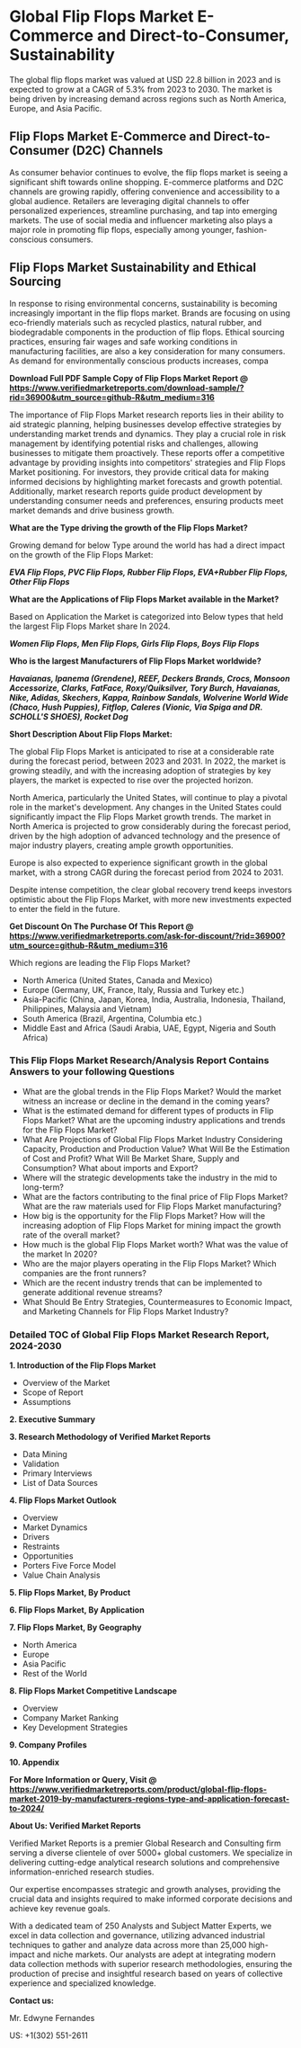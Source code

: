 <h1>Global Flip Flops Market E-Commerce and Direct-to-Consumer, Sustainability</h1><p class=""><p>The global flip flops market was valued at USD 22.8 billion in 2023 and is expected to grow at a CAGR of 5.3% from 2023 to 2030. The market is being driven by increasing demand across regions such as North America, Europe, and Asia Pacific.</p><h2>Flip Flops Market E-Commerce and Direct-to-Consumer (D2C) Channels</h2><p>As consumer behavior continues to evolve, the flip flops market is seeing a significant shift towards online shopping. E-commerce platforms and D2C channels are growing rapidly, offering convenience and accessibility to a global audience. Retailers are leveraging digital channels to offer personalized experiences, streamline purchasing, and tap into emerging markets. The use of social media and influencer marketing also plays a major role in promoting flip flops, especially among younger, fashion-conscious consumers.</p><h2>Flip Flops Market Sustainability and Ethical Sourcing</h2><p>In response to rising environmental concerns, sustainability is becoming increasingly important in the flip flops market. Brands are focusing on using eco-friendly materials such as recycled plastics, natural rubber, and biodegradable components in the production of flip flops. Ethical sourcing practices, ensuring fair wages and safe working conditions in manufacturing facilities, are also a key consideration for many consumers. As demand for environmentally conscious products increases, compa</p><p class=""><strong>Download Full PDF Sample Copy of Flip Flops Market Report @ <a href="https://www.verifiedmarketreports.com/download-sample/?rid=36900&utm_source=github-R&utm_medium=316" target="_blank">https://www.verifiedmarketreports.com/download-sample/?rid=36900&utm_source=github-R&utm_medium=316</a></strong></p><p>The importance of&nbsp;Flip Flops Market research reports lies in their ability to aid strategic planning, helping businesses develop effective strategies by understanding market trends and dynamics. They play a crucial role in risk management by identifying potential risks and challenges, allowing businesses to mitigate them proactively. These reports offer a competitive advantage by providing insights into competitors' strategies and Flip Flops Market positioning. For investors, they provide critical data for making informed decisions by highlighting market forecasts and growth potential. Additionally, market research reports guide product development by understanding consumer needs and preferences, ensuring products meet market demands and drive business growth.</p><p><strong>What are the&nbsp;Type driving the growth of the Flip Flops Market?</strong></p><p id="" class="">Growing demand for below Type around the world has had a direct impact on the growth of the Flip Flops Market:</p><p class=""><em><strong>EVA Flip Flops, PVC Flip Flops, Rubber Flip Flops, EVA+Rubber Flip Flops, Other Flip Flops</strong></em></p><p class=""><strong>What are the&nbsp;Applications&nbsp;of Flip Flops Market available in the Market?</strong></p><p id="" class="">Based on Application the Market is categorized into Below types that held the largest Flip Flops Market share In 2024.</p><p class=""><em><strong>Women Flip Flops, Men Flip Flops, Girls Flip Flops, Boys Flip Flops</strong></em></p><p class=""><strong>Who is the largest Manufacturers of Flip Flops Market worldwide?</strong></p><p><em><strong>Havaianas, Ipanema (Grendene), REEF, Deckers Brands, Crocs, Monsoon Accessorize, Clarks, FatFace, Roxy/Quiksilver, Tory Burch, Havaianas, Nike, Adidas, Skechers, Kappa, Rainbow Sandals, Wolverine World Wide (Chaco, Hush Puppies), Fitflop, Caleres (Vionic, Via Spiga and DR. SCHOLL'S SHOES), Rocket Dog</strong></em></p><p id="" class=""><strong>Short Description About Flip Flops Market:</strong></p><p>The global Flip Flops Market is anticipated to rise at a considerable rate during the forecast period, between 2023 and 2031. In 2022, the market is growing steadily, and with the increasing adoption of strategies by key players, the market is expected to rise over the projected horizon.</p><p>North America, particularly the United States, will continue to play a pivotal role in the market's development. Any changes in the United States could significantly impact the Flip Flops Market growth trends. The market in North America is projected to grow considerably during the forecast period, driven by the high adoption of advanced technology and the presence of major industry players, creating ample growth opportunities.</p><p>Europe is also expected to experience significant growth in the global market, with a strong CAGR during the forecast period from 2024 to 2031.</p><p>Despite intense competition, the clear global recovery trend keeps investors optimistic about the Flip Flops Market, with more new investments expected to enter the field in the future.</p><p id="" class=""><strong>Get Discount On The Purchase Of This Report @ <a href="https://www.verifiedmarketreports.com/ask-for-discount/?rid=36900?utm_source=github-R&utm_medium=316" target="_blank">https://www.verifiedmarketreports.com/ask-for-discount/?rid=36900?utm_source=github-R&utm_medium=316</a></strong></p><p class="">Which regions are leading the Flip Flops Market?</p><ul><li>North America (United States, Canada and Mexico)</li><li>Europe (Germany, UK, France, Italy, Russia and Turkey etc.)</li><li>Asia-Pacific (China, Japan, Korea, India, Australia, Indonesia, Thailand, Philippines, Malaysia and Vietnam)</li><li>South America (Brazil, Argentina, Columbia etc.)</li><li>Middle East and Africa (Saudi Arabia, UAE, Egypt, Nigeria and South Africa)</li></ul><h3 id="" class="">This Flip Flops Market Research/Analysis Report Contains Answers to your following Questions</h3><ul><li>What are the global trends in the Flip Flops Market? Would the market witness an increase or decline in the demand in the coming years?</li><li>What is the estimated demand for different types of products in Flip Flops Market? What are the upcoming industry applications and trends for the Flip Flops Market?</li><li>What Are Projections of Global Flip Flops Market Industry Considering Capacity, Production and Production Value? What Will Be the Estimation of Cost and Profit? What Will Be Market Share, Supply and Consumption? What about imports and Export?</li><li>Where will the strategic developments take the industry in the mid to long-term?</li><li>What are the factors contributing to the final price of Flip Flops Market? What are the raw materials used for Flip Flops Market manufacturing?</li><li>How big is the opportunity for the Flip Flops Market? How will the increasing adoption of Flip Flops Market for mining impact the growth rate of the overall market?</li><li>How much is the global Flip Flops Market worth? What was the value of the market In 2020?</li><li>Who are the major players operating in the Flip Flops Market? Which companies are the front runners?</li><li>Which are the recent industry trends that can be implemented to generate additional revenue streams?</li><li>What Should Be Entry Strategies, Countermeasures to Economic Impact, and Marketing Channels for Flip Flops Market Industry?</li></ul><h3 id="" class="">Detailed TOC of Global Flip Flops Market Research Report, 2024-2030</h3><p id="" class=""><strong>1. Introduction of the Flip Flops Market</strong></p><ul><li>Overview of the Market</li><li>Scope of Report</li><li>Assumptions</li></ul><p id="" class=""><strong>2. Executive Summary</strong></p><p id="" class=""><strong>3. Research Methodology of Verified Market Reports</strong></p><ul><li>Data Mining</li><li>Validation</li><li>Primary Interviews</li><li>List of Data Sources</li></ul><p id="" class=""><strong>4. Flip Flops Market Outlook</strong></p><ul><li>Overview</li><li>Market Dynamics</li><li>Drivers</li><li>Restraints</li><li>Opportunities</li><li>Porters Five Force Model</li><li>Value Chain Analysis</li></ul><p id="" class=""><strong>5. Flip Flops Market, By Product</strong></p><p id="" class=""><strong>6. Flip Flops Market, By Application</strong></p><p id="" class=""><strong>7. Flip Flops Market, By Geography</strong></p><ul><li>North America</li><li>Europe</li><li>Asia Pacific</li><li>Rest of the World</li></ul><p id="" class=""><strong>8. Flip Flops Market Competitive Landscape</strong></p><ul><li>Overview</li><li>Company Market Ranking</li><li>Key Development Strategies</li></ul><p id="" class=""><strong>9. Company Profiles</strong></p><p id="" class=""><strong>10. Appendix</strong></p><p id="" class=""><strong>For More Information or Query, Visit @ <a href="https://www.verifiedmarketreports.com/product/global-flip-flops-market-2019-by-manufacturers-regions-type-and-application-forecast-to-2024/" target="_blank">https://www.verifiedmarketreports.com/product/global-flip-flops-market-2019-by-manufacturers-regions-type-and-application-forecast-to-2024/</a></strong></p><p id="" class=""><strong>About Us: Verified Market Reports</strong></p><p id="" class="">Verified Market Reports is a premier Global Research and Consulting firm serving a diverse clientele of over 5000+ global customers. We specialize in delivering cutting-edge analytical research solutions and comprehensive information-enriched research studies.</p><p id="" class="">Our expertise encompasses strategic and growth analyses, providing the crucial data and insights required to make informed corporate decisions and achieve key revenue goals.</p><p id="" class="">With a dedicated team of 250 Analysts and Subject Matter Experts, we excel in data collection and governance, utilizing advanced industrial techniques to gather and analyze data across more than 25,000 high-impact and niche markets. Our analysts are adept at integrating modern data collection methods with superior research methodologies, ensuring the production of precise and insightful research based on years of collective experience and specialized knowledge.</p><p id="" class=""><strong>Contact us:</strong></p><p id="" class="">Mr. Edwyne Fernandes</p><p id="" class="">US: +1(302) 551-2611</p>